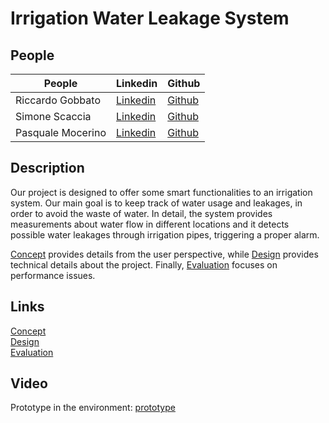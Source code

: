 # Irrigation Water Leakage System

## People

| People | Linkedin | Github |
|--- |--- |--- |
| Riccardo Gobbato | [Linkedin](https://www.linkedin.com/in/riccardo-gobbato-380674251/) | [Github](https://github.com/RicGobs) |
| Simone Scaccia | [Linkedin](https://www.linkedin.com/in/simone-scaccia-40b631210/) | [Github](https://github.com/simonescaccia) |
| Pasquale Mocerino | [Linkedin](https://www.linkedin.com/in/pasquale-mocerino-29088b1a2/) | [Github](https://github.com/pasqualemocerino) |

## Description

Our project is designed to offer some smart functionalities to an irrigation system. Our main goal is to keep track of water usage and leakages, in order to avoid the waste of water. In detail, the system provides measurements about water flow in different locations and it detects possible water leakages through irrigation pipes, triggering a proper alarm.

[Concept](https://github.com/simonescaccia/Irrigation-Water-Leakage-System/blob/main/Concept.md) provides details from the user perspective, while [Design](https://github.com/simonescaccia/Irrigation-Water-Leakage-System/blob/main/Design.md) provides technical details about the project. Finally, [Evaluation](https://github.com/simonescaccia/Irrigation-Water-Leakage-System/blob/main/Evaluation.md) focuses on performance issues.

## Links

[Concept](https://github.com/simonescaccia/IoTProject/blob/main/Concept.md)\
[Design](https://github.com/simonescaccia/IoTProject/blob/main/Design.md)\
[Evaluation](https://github.com/simonescaccia/IoTProject/blob/main/Evaluation.md)

## Video

Prototype in the environment: [prototype](https://www.youtube.com/watch?v=hoUJ2N8BXHc)

